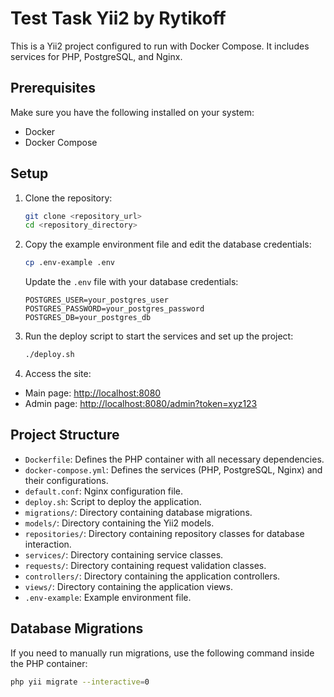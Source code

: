 # Test Task Yii2 by Rytikoff

This is a Yii2 project configured to run with Docker Compose. It includes services for PHP, PostgreSQL, and Nginx.

## Prerequisites

Make sure you have the following installed on your system:

- Docker
- Docker Compose

## Setup

1. Clone the repository:

    ```sh
    git clone <repository_url>
    cd <repository_directory>
    ```

2. Copy the example environment file and edit the database credentials:

    ```sh
    cp .env-example .env
    ```

   Update the `.env` file with your database credentials:

    ```env
    POSTGRES_USER=your_postgres_user
    POSTGRES_PASSWORD=your_postgres_password
    POSTGRES_DB=your_postgres_db
    ```

3. Run the deploy script to start the services and set up the project:

    ```sh
    ./deploy.sh
    ```

4. Access the site:

- Main page: [http://localhost:8080](http://localhost:8080)
- Admin page: [http://localhost:8080/admin?token=xyz123](http://localhost:8080/admin?token=xyz123)

## Project Structure

- `Dockerfile`: Defines the PHP container with all necessary dependencies.
- `docker-compose.yml`: Defines the services (PHP, PostgreSQL, Nginx) and their configurations.
- `default.conf`: Nginx configuration file.
- `deploy.sh`: Script to deploy the application.
- `migrations/`: Directory containing database migrations.
- `models/`: Directory containing the Yii2 models.
- `repositories/`: Directory containing repository classes for database interaction.
- `services/`: Directory containing service classes.
- `requests/`: Directory containing request validation classes.
- `controllers/`: Directory containing the application controllers.
- `views/`: Directory containing the application views.
- `.env-example`: Example environment file.

## Database Migrations

If you need to manually run migrations, use the following command inside the PHP container:

```sh
php yii migrate --interactive=0
